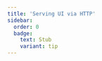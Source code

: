 ```yaml
---
title: 'Serving UI via HTTP'
sidebar:
  order: 0
  badge:
    text: Stub
    variant: tip
---
```


 
